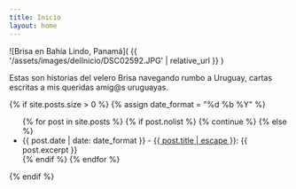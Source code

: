 ```yaml
---
title: Inicio
layout: home
---
```

![Brisa en Bahía Lindo, Panamá](
  {{ '/assets/images/delInicio/DSC02592.JPG' | relative_url }}
)

Estas son historias del velero Brisa navegando rumbo a Uruguay,
cartas escritas a mis queridas amig@s uruguayas.

{% if site.posts.size > 0 %}
  {% assign date_format = "%d %b %Y" %}
  <ul class="post-list">
    {% for post in site.posts %}
      {% if post.nolist %}
        {% continue %}
      {% else %}
        <li>
          {{ post.date | date: date_format }}
          -
          <a class="post-link" href="{{ post.url | relative_url }}"
            >{{ post.title | escape }}</a>:
          <span class="post-excerpt">{{ post.excerpt }}</span>
        </li>
      {% endif %}
    {% endfor %}
  </ul>
{% endif %}
